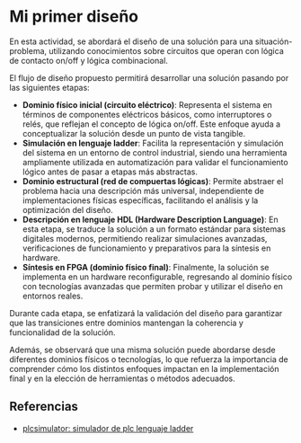 # Mi primer diseño

<!--En esta actividad abordará el diseño de una solución de una situación problema,-->
<!--que puede ser abordada desde los conocimientos de circuitos que operan con lógica-->
<!--on/off por contacto y de lógica combinacional.-->
<!--El flujo de diseño planteado permitirá plantear una solución desde el dominio físico (circuito eléctrico),-->
<!--simular esta solución a través de una representación en lenguaje ladder, luego, pasar a un dominio estructural (red de compuertas lógicas), simular la red de compuertas,-->
<!--describir esta red de compuertas en un lenguaje HDL y verificar su funcionamiento nuevamente, para finalmente implementar esta solución en un dominio físico-->
<!--sintetizando la red decompuertas en una FPGA.-->
<!---->
<!--Observará además que una solución se puede abordar en diferentes dominios físicos o tecnologías.-->

En esta actividad, se abordará el diseño de una solución para una
situación-problema, utilizando conocimientos sobre circuitos que operan con
lógica de contacto on/off y lógica combinacional.

El flujo de diseño propuesto permitirá desarrollar una solución pasando por las
siguientes etapas:

* **Dominio físico inicial (circuito eléctrico)**: Representa el sistema en
términos de componentes eléctricos básicos, como interruptores o relés, que
reflejan el concepto de lógica on/off. Este enfoque ayuda a
conceptualizar la solución desde un punto de vista tangible.
* **Simulación en lenguaje ladder**: Facilita la representación y simulación del
sistema en un entorno de control industrial, siendo una herramienta ampliamente
utilizada en automatización para validar el funcionamiento lógico antes de
pasar a etapas más abstractas.
* **Dominio estructural (red de compuertas lógicas)**: Permite abstraer el problema
hacia una descripción más universal, independiente de implementaciones físicas
específicas, facilitando el análisis y la optimización del diseño.
* **Descripción en lenguaje HDL (Hardware Description Language)**: En esta etapa,
se traduce la solución a un formato estándar para sistemas digitales modernos,
permitiendo realizar simulaciones avanzadas, verificaciones de funcionamiento y
preparativos para la síntesis en hardware.
* **Síntesis en FPGA (dominio físico final)**: Finalmente, la solución se
implementa en un hardware reconfigurable, regresando al dominio físico con
tecnologías avanzadas que permiten probar y utilizar el diseño en entornos
reales.

Durante cada etapa, se enfatizará la validación del diseño para garantizar que
las transiciones entre dominios mantengan la coherencia y funcionalidad de la
solución.

Además, se observará que una misma solución puede abordarse desde diferentes
dominios físicos o tecnologías, lo que refuerza la importancia de comprender
cómo los distintos enfoques impactan en la implementación final y en la
elección de herramientas o métodos adecuados.


## Referencias

* [plcsimulator: simulador de plc lenguaje ladder](https://app.plcsimulator.online/)
